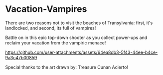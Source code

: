 ﻿# Vacation-Vampires

There are two reasons not to visit the beaches of Transylvania: first, it's landlocked, and second, its full of vampires!

Battle on in this epic top-down shooter as you collect power-ups and reclaim your vacation from the vampiric menace!

https://github.com/user-attachments/assets/64ea8db3-5f43-44ee-b4ce-9a3c47b00859


Special thanks to the art drawn by: Treasure Cunan Acierto!

